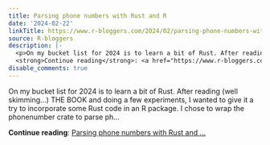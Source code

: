 ```yaml
---
title: Parsing phone numbers with Rust and R
date: '2024-02-22'
linkTitle: https://www.r-bloggers.com/2024/02/parsing-phone-numbers-with-rust-and-r/
source: R-bloggers
description: |-
  <p>On my bucket list for 2024 is to learn a bit of Rust. After reading (well skimming…) THE BOOK and doing a few experiments, I wanted to give it a try to incorporate some Rust code in an R package. I chose to wrap the phonenumber crate to parse ph...</p>
  <strong>Continue reading</strong>: <a href="https://www.r-bloggers.com/2024/02/parsing-phone-numbers-with-rust-and-r/">Parsing phone numbers with Rust and ...
disable_comments: true
---
```

<p>On my bucket list for 2024 is to learn a bit of Rust. After reading (well skimming…) THE BOOK and doing a few experiments, I wanted to give it a try to incorporate some Rust code in an R package. I chose to wrap the phonenumber crate to parse ph...</p>
<strong>Continue reading</strong>: <a href="https://www.r-bloggers.com/2024/02/parsing-phone-numbers-with-rust-and-r/">Parsing phone numbers with Rust and ...